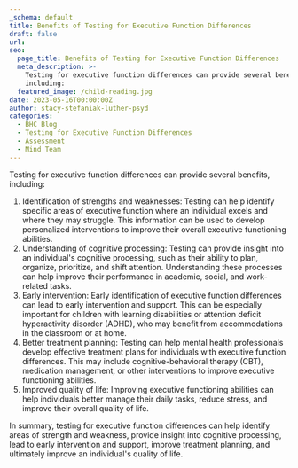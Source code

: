 ```yaml
---
_schema: default
title: Benefits of Testing for Executive Function Differences
draft: false
url:
seo:
  page_title: Benefits of Testing for Executive Function Differences
  meta_description: >-
    Testing for executive function differences can provide several benefits,
    including:
  featured_image: /child-reading.jpg
date: 2023-05-16T00:00:00Z
author: stacy-stefaniak-luther-psyd
categories:
  - BHC Blog
  - Testing for Executive Function Differences
  - Assessment
  - Mind Team
---
```

Testing for executive function differences can provide several benefits, including:

1. Identification of strengths and weaknesses: Testing can help identify specific areas of executive function where an individual excels and where they may struggle. This information can be used to develop personalized interventions to improve their overall executive functioning abilities.
2. Understanding of cognitive processing: Testing can provide insight into an individual's cognitive processing, such as their ability to plan, organize, prioritize, and shift attention. Understanding these processes can help improve their performance in academic, social, and work-related tasks.
3. Early intervention: Early identification of executive function differences can lead to early intervention and support. This can be especially important for children with learning disabilities or attention deficit hyperactivity disorder (ADHD), who may benefit from accommodations in the classroom or at home.
4. Better treatment planning: Testing can help mental health professionals develop effective treatment plans for individuals with executive function differences. This may include cognitive-behavioral therapy (CBT), medication management, or other interventions to improve executive functioning abilities.
5. Improved quality of life: Improving executive functioning abilities can help individuals better manage their daily tasks, reduce stress, and improve their overall quality of life.

In summary, testing for executive function differences can help identify areas of strength and weakness, provide insight into cognitive processing, lead to early intervention and support, improve treatment planning, and ultimately improve an individual's quality of life.